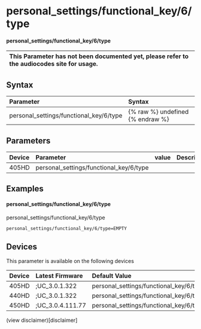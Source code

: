 ﻿---
description: personal_settings/functional_key/6/type
search:
    keywords: ['personal_settings','functional_key','6','type']
---

# personal_settings/functional_key/6/type

#### personal_settings/functional_key/6/type


| This Parameter has not been documented yet, please refer to the audiocodes site for usage.  |
| :--- |

## Syntax
| Parameter | Syntax |
| :--- | :--- |
|personal_settings/functional_key/6/type | {% raw %} undefined {% endraw %} |

## Parameters
|Device|Parameter|value|Description|
|:---|:---|:---|:---|
| 405HD | personal_settings/functional_key/6/type |  |  |

## Examples
#### personal_settings/functional_key/6/type

personal_settings/functional_key/6/type

```
personal_settings/functional_key/6/type=EMPTY
```

## Devices
This parameter is available on the following devices

| Device | Latest Firmware | Default Value |
|:---|:---|:---|
| 405HD | ;UC_3.0.1.322 | personal_settings/functional_key/6/type=EMPTY 
| 440HD | ;UC_3.0.1.322 | personal_settings/functional_key/6/type=EMPTY 
| 450HD | ;UC_3.0.4.111.77 | personal_settings/functional_key/6/type=EMPTY 

(view disclaimer)[disclaimer]
